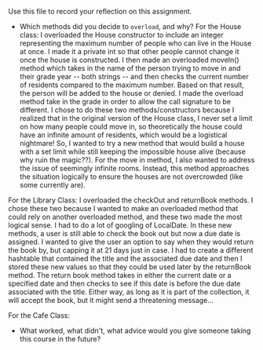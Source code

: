 Use this file to record your reflection on this assignment.

- Which methods did you decide to `overload`, and why?
For the House class:
    I overloaded the House constructor to include an integer representing the maximum number of people who can live in the House at once. I made it a private int so that other people cannot change it once the house is constructed. I then made an overloaded moveIn() method which takes in the name of the person trying to move in and their grade year -- both strings -- and then checks the current number of residents compared to the maximum number. Based on that result, the person will be added to the house or denied. I made the overload method take in the grade in order to allow the call signature to be different. I chose to do these two methods/constructors because I realized that in the original version of the House class, I never set a limit on how many people could move in, so theoretically the house could have an infinite amount of residents, which would be a logistical nightmare! So, I wanted to try a new method that would build a house with a set limit while still keeping the impossible house alive (because why ruin the magic??). For the move in method, I also wanted to address the issue of seemingly infinite rooms. Instead, this method approaches the situation logically to ensure the houses are not overcrowded (like some currently are). 

For the Library Class:
    I overloaded the checkOut and returnBook methods. I chose these two because I wanted to make an overloaded method that could rely on another overloaded method, and these two made the most logical sense. I had to do a lot of googling of LocalDate. In these new methods, a user is still able to check the book out but now a due date is assigned. I wanted to give the user an option to say when they would return the book by, but capping it at 21 days just in case. I had to create a different hashtable that contained the title and the associated due date and then I stored these new values so that they could be used later by the returnBook method. The return book method takes in either the current date or a specified date and then checks to see if this date is before the due date associated with the title. Either way, as long as it is part of the collection, it will accept the book, but it might send a threatening message...

For the Cafe Class:
    

- What worked, what didn't, what advice would you give someone taking this course in the future?
